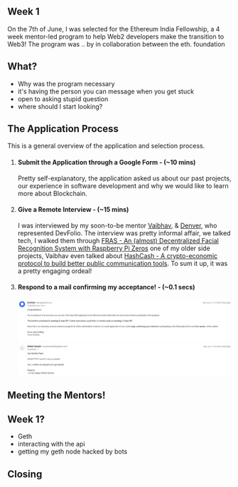 ## Week 1

On the 7th of June, I was selected for the Ethereum India Fellowship, a 4 week mentor-led program to help Web2 developers make the transition to Web3! The program was .. by in collaboration between the eth. foundation

## What?

* Why was the program necessary
* it's having the person you can message when you get stuck
* open to asking stupid question
* where should I start looking?

## The Application Process

This is a general overview of the application and selection process.

1. #### Submit the Application through a Google Form - (~10 mins)

   Pretty self-explanatory, the application asked us about our past projects, our experience in software development and why we would like to learn more about Blockchain. 

2. #### Give a Remote Interview - (~15 mins)

   I was interviewed by my soon-to-be mentor [Vaibhav](https://twitter.com/vaibhavchellani), & [Denver](https://twitter.com/denverjude), who represented DevFolio.  The interview was pretty informal affair, we talked tech, I walked them through [FRAS - An (almost) Decentralized Facial Recognition System with Raspberry Pi Zeros](https://www.linkedin.com/pulse/how-use-facial-recognition-rpi-zeros-turn-your-school-rohan-sawant/) one of my older side projects, Vaibhav even talked about [HashCash - A crypto-economic protocol to build better public communication tools](https://hackmd.io/@n2eVNsYdRe6KIM4PhI_2AQ/rkiV79oDI). To sum it up, it was a pretty engaging ordeal!

3. #### Respond to a mail confirming my acceptance! - (~0.1 secs)

   ![acceptance-email](./images/acceptance-mail.jpg)

## Meeting the Mentors!

## Week 1?



* Geth 
* interacting with the api
* getting my geth node hacked by bots

## Closing